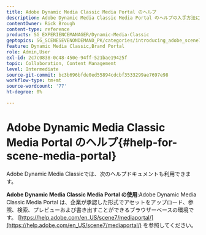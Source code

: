 ```yaml
---
title: Adobe Dynamic Media Classic Media Portal のヘルプ
description: Adobe Dynamic Media Classic Media Portal のヘルプの入手方法について説明します。
contentOwner: Rick Brough
content-type: reference
products: SG_EXPERIENCEMANAGER/Dynamic-Media-Classic
geptopics: SG_SCENESEVENONDEMAND_PK/categories/introducing_adobe_scene7
feature: Dynamic Media Classic,Brand Portal
role: Admin,User
exl-id: 2c7c0838-0c48-450e-94ff-521bae19425f
topic: Collaboration, Content Management
level: Intermediate
source-git-commit: bc3b696bfde0ed55894cdcbf3533299ae7697e98
workflow-type: tm+mt
source-wordcount: '77'
ht-degree: 0%

---
```


# Adobe Dynamic Media Classic Media Portal のヘルプ{#help-for-scene-media-portal}

Adobe Dynamic Media Classicでは、次のヘルプドキュメントも利用できます。

**Adobe Dynamic Media Classic Media Portal の使用**:Adobe Dynamic Media Classic Media Portal は、企業が承認した形式でアセットをアップロード、参照、検索、プレビューおよび書き出すことができるブラウザーベースの環境です。 [https://help.adobe.com/en_US/scene7/mediaportal/](https://help.adobe.com/en_US/scene7/mediaportal/) を参照してください。

<!-- Is this topic still needed? -rb 04/22/21
 used to point to www.adobe.com/go/learn_sc7_mediaportalusing_en and http://help.adobe.com/en_US/scene7/mediaportal/-->